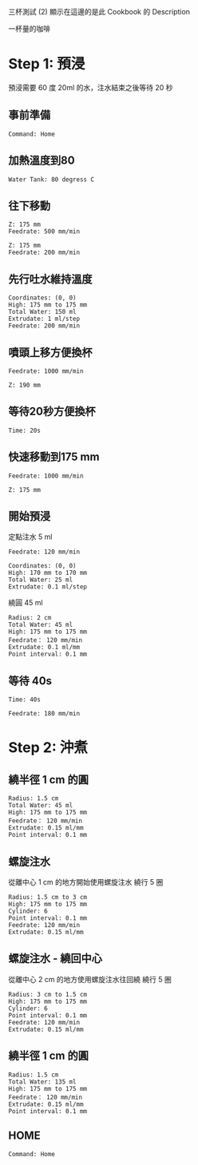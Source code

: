 
三杯測試 (2)
顯示在這邊的是此 Cookbook 的 Description

一杯量的咖啡

# Step 1: 預浸

預浸需要 60 度 20ml 的水，注水結束之後等待 20 秒

## 事前準備 

``` operations
Command: Home
```

## 加熱溫度到80

``` heat
Water Tank: 80 degress C
```

## 往下移動

``` move
Z: 175 mm
Feedrate: 500 mm/min
```

``` move
Z: 175 mm
Feedrate: 200 mm/min
```

## 先行吐水維持溫度

``` fixed_point
Coordinates: (0, 0)
High: 175 mm to 175 mm
Total Water: 150 ml
Extrudate: 1 ml/step
Feedrate: 200 mm/min
```

## 噴頭上移方便換杯

``` move
Feedrate: 1000 mm/min
```
``` move
Z: 190 mm
```

## 等待20秒方便換杯

``` wait
Time: 20s
```

## 快速移動到175 mm

``` move
Feedrate: 1000 mm/min
```

``` move
Z: 175 mm
```

## 開始預浸

定點注水 5 ml

``` move
Feedrate: 120 mm/min
```

``` fixed_point
Coordinates: (0, 0)
High: 170 mm to 170 mm
Total Water: 25 ml
Extrudate: 0.1 ml/step
```

繞圓 45 ml

``` circle
Radius: 2 cm
Total Water: 45 ml
High: 175 mm to 175 mm
Feedrate： 120 mm/min
Extrudate: 0.1 ml/mm
Point interval: 0.1 mm
```

## 等待 40s

``` wait
Time: 40s
```

``` move
Feedrate: 180 mm/min
```

# Step 2: 沖煮

## 繞半徑 1 cm 的圓

``` circle
Radius: 1.5 cm
Total Water: 45 ml
High: 175 mm to 175 mm
Feedrate： 120 mm/min
Extrudate: 0.15 ml/mm
Point interval: 0.1 mm
```

## 螺旋注水

從離中心 1 cm 的地方開始使用螺旋注水
繞行 5 圈

``` spiral
Radius: 1.5 cm to 3 cm
High: 175 mm to 175 mm
Cylinder: 6
Point interval: 0.1 mm
Feedrate: 120 mm/min
Extrudate: 0.15 ml/mm
```

## 螺旋注水 - 繞回中心

從離中心 2 cm 的地方使用螺旋注水往回繞
繞行 5 圈

``` spiral
Radius: 3 cm to 1.5 cm
High: 175 mm to 175 mm
Cylinder: 6
Point interval: 0.1 mm
Feedrate: 120 mm/min
Extrudate: 0.15 ml/mm
```

## 繞半徑 1 cm 的圓

``` circle
Radius: 1.5 cm
Total Water: 135 ml
High: 175 mm to 175 mm
Feedrate： 120 mm/min
Extrudate: 0.15 ml/mm
Point interval: 0.1 mm
```

## HOME

``` operations
Command: Home
```

